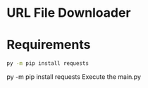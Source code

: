 # URL File Downloader
# Requirements
  ```sh
  py -m pip install requests
  ```
py -m pip install requests
Execute the main.py
